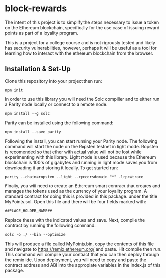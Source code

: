 # block-rewards

The intent of this project is to simplify the steps necessary to issue a token on the Ethereum blockchain, specifically for the use case of issuing reward points as part of a loyality program.

This is a project for a college course and is not rigrously tested and likely has security vulnerabilities, however, perhaps it will be useful as a tool for learning how to interact with the ethereum blockchain from the browser.

Installation & Set-Up
---------------------

Clone this repository into your project then run:

    npm init

In order to use this library you will need the Solc compilier and to either run a Parity node locally or connect to a remote node.

    npm install --g solc

Parity can be installed using the following command:

    npm install --save parity

Following the install, you can start running your Parity node. The following command will start the node on the Ropsten testnet in light mode. Ropsten is recomended so that ether with actual value will not be lost while experimenting with this library. Light mode is used because the Ethereum blockchain is 100's of gigabytes and running in light mode saves you from downloading it and storing it locally. To get started run:

    parity --chain=ropsten --light --rpccorsdomain "*" -lrpc=trace


Finally, you will need to create an Ethereum smart contract that creates and manages the tokens used as the currency of your loyality program. A standard contract for doing this is provided in this package. under the title MyPoints.sol. Open this file and there will be four fields marked with:

    ##PLACE_HOLDER_NAME##

Replace these with the indicated values and save. Next, compile the contract by running the following command:

    solc -o ./ --bin --optimize

This will produce a file called MyPoints.bin, copy the contents of this file and navigate to https://remix.ethereum.org/ and paste. Hit compile then run.
This command will compile your contract that you can then deploy through the remix ide. Upon deployment, you will need to copy and paste the contract address and ABI into the appropiate variables in the index.js of this package.

